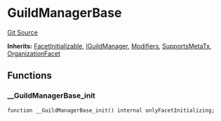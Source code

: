 # GuildManagerBase
[Git Source](https://github.com-treasure/TreasureProject/spellcaster-facets/blob/e61aea147da628641c6f090a95c62cf081f729f5/src/guilds/guildmanager/GuildManagerBase.sol)

**Inherits:**
[FacetInitializable](/src/utils/FacetInitializable.sol/abstract.FacetInitializable.md), [IGuildManager](/src/interfaces/IGuildManager.sol/interface.IGuildManager.md), [Modifiers](/src/Modifiers.sol/abstract.Modifiers.md), [SupportsMetaTx](/src/metatx/SupportsMetaTx.sol/abstract.SupportsMetaTx.md), [OrganizationFacet](/src/organizations/OrganizationFacet.sol/contract.OrganizationFacet.md)


## Functions
### __GuildManagerBase_init


```solidity
function __GuildManagerBase_init() internal onlyFacetInitializing;
```

